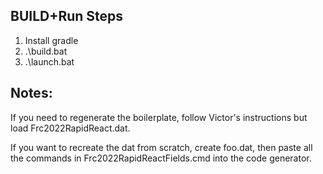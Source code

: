 ## BUILD+Run Steps

1. Install gradle
2. .\build.bat
3. .\launch.bat

## Notes:
If you need to regenerate the boilerplate, follow Victor's instructions but load Frc2022RapidReact.dat.  

If you want to recreate the dat from scratch, create foo.dat, then paste all the commands in Frc2022RapidReactFields.cmd into the code generator.